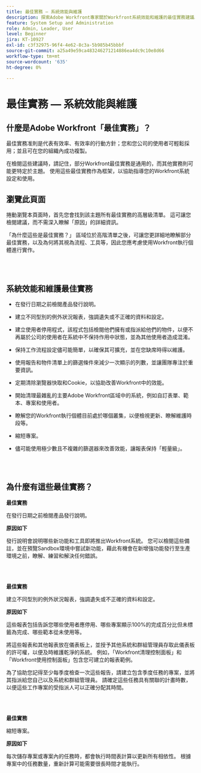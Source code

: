 ```yaml
---
title: 最佳實務 — 系統效能與維護
description: 探索Adobe Workfront專家關於Workfront系統效能和維護的最佳實務建議。
feature: System Setup and Administration
role: Admin, Leader, User
level: Beginner
jira: KT-10927
exl-id: c3f32975-96f4-4e62-8c3a-5b985b45bbbf
source-git-commit: a25a49e59ca483246271214886ea4dc9c10e8d66
workflow-type: tm+mt
source-wordcount: '635'
ht-degree: 0%

---
```


# 最佳實務 — 系統效能與維護

## 什麼是Adobe Workfront「最佳實務」？

最佳實務准則是代表有效率、有效率的行動方針；您和您公司的使用者可輕鬆採用；並且可在您的組織內成功複製。

在檢閱這些建議時，請記住，部分Workfront最佳實務是通用的，而其他實務則可能更特定於主題。 使用這些最佳實務作為框架，以協助指導您的Workfront系統設定和使用。

## 瀏覽此頁面

捲動瀏覽本頁面時，首先您會找到該主題所有最佳實務的高層級清單。 這可讓您檢閱建議，而不需深入瞭解「原因」的詳細資訊。

「為什麼這些是最佳實務？」 區域位於高階清單之後，可讓您更詳細地瞭解部分最佳實務，以及為何將其視為流程、工具等，因此您應考慮使用Workfront執行個體進行實作。

</br>
</br>

## 系統效能和維護最佳實務

* 在發行日期之前檢閱產品發行說明。

* 建立不同型別的例外狀況報表，強調遺失或不正確的資料和設定。

* 建立使用者停用程式，該程式包括檢閱他們擁有或指派給他們的物件，以便不再屬於公司的使用者在系統中不保持作用中狀態，並為其他使用者造成混淆。

* 保持工作流程設定儘可能簡單，以確保其可擴充，並在您缺席時得以維護。

* 使用報告和物件清單上的篩選條件來減少一次顯示的列數，並讓團隊專注於重要資訊。

* 定期清除瀏覽器快取和Cookie，以協助改善Workfront中的效能。

* 開始清理最雜亂的主要Adobe Workfront區域中的系統，例如自訂表單、範本、專案和使用者。

* 瞭解您的Workfront執行個體目前處於哪個叢集，以便檢視更新、瞭解維護時段等。

* 縮短專案。

* 儘可能使用極少數且不複雜的篩選器來改善效能，讓報表保持「輕量級」。

</br>
</br>

## 為什麼有這些最佳實務？

**最佳實務**

在發行日期之前檢閱產品發行說明。



**原因如下**

發行說明會說明哪些新功能和工具即將推出Workfront系統。 您可以檢閱這些備註，並在預覽Sandbox環境中嘗試新功能，藉此有機會在新增強功能發行至生產環境之前，瞭解、練習和解決任何錯誤。

</br>
</br>

**最佳實務**

建立不同型別的例外狀況報表，強調遺失或不正確的資料和設定。



**原因如下**

這些報表包括告訴您哪些使用者應停用、哪些專案顯示100%的完成百分比但未標籤為完成、哪些範本從未使用等。



將這些報表和其他報表放在儀表板上，並授予其他系統和群組管理員存取此儀表板的許可權，以便及時維護乾淨的系統。 例如，「Workfront清理控制面板」和「Workfront使用控制面板」包含您可建立的報表範例。



為了協助您記得至少每季度檢查一次這些報告，請建立包含季度任務的專案，並將其指派給您自己以及系統和群組管理員。 請確定這些任務具有關聯的計畫時數，以便這些工作專案的受指派人可以正確分配其時間。

</br>
</br>

**最佳實務**

縮短專案。



**原因如下**

每次儲存專案或專案內的任務時，都會執行時間表計算以更新所有相依性。 根據專案中的任務數量，重新計算可能需要很長時間才能執行。
